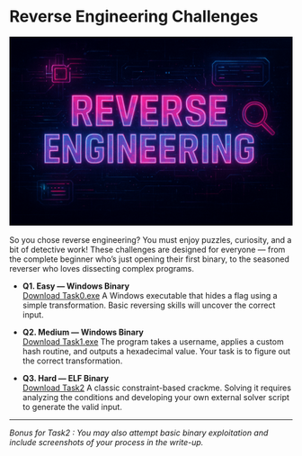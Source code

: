 # Reverse Engineering Challenges

![Reverse Engineering Banner](./imgs/banner.png)

So you chose reverse engineering? You must enjoy puzzles, curiosity, and a bit of detective work! These challenges are designed for everyone — from the complete beginner who’s just opening their first binary, to the seasoned reverser who loves dissecting complex programs.

- **Q1. Easy — Windows Binary**  
  [Download Task0.exe](./Task0.exe)
  A Windows executable that hides a flag using a simple transformation.
  Basic reversing skills will uncover the correct input.

- **Q2. Medium — Windows Binary**  
  [Download Task1.exe](./Task1.exe)
  The program takes a username, applies a custom hash routine, and outputs a hexadecimal value. 
  Your task is to figure out the correct transformation.  

- **Q3. Hard — ELF Binary**  
  [Download Task2](./Task2)
  A classic constraint-based crackme. 
  Solving it requires analyzing the conditions and developing your own external solver script to generate the valid input.

---

*Bonus for Task2 : You may also attempt basic binary exploitation and include screenshots of your process in the write-up.*

